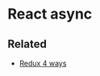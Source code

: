 # React async

## Related

-   [Redux 4 ways](https://medium.com/react-native-training/redux-4-ways-95a130da0cdc)
